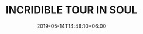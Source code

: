 ---
title: "INCRIDIBLE TOUR IN SOUL"
date: 2019-05-14T14:46:10+06:00
description: "This is meta description"
type: "post"
image: "images/korea/bukchon.jpg"
categories: 
  - "Korea"
tags:
  - "Photos"
  - "Korea"

#list ของเมืองที่จะไป
locations: 
     - "กรุงโซล"
     - "หมู่บ้านบุกชอนฮันอก"

#ค่าใช้จ่ายการเดินทาง
costs: "25,000"

#ทัวร์การบิน
image_air: "images/airplane/air-asia-x-logo.svg"

#จำนวนวัน
total_date: "5วัน 4คืน"

#ระยะเวลาวัน
time:
     -  "21 ต.ค. 62 - 25 ต.ค. 62"
     -  "10 พ.ย. 62 - 14 พ.ย. 62"
---